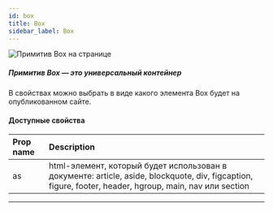 ```yaml
---
id: box
title: Box
sidebar_label: Box
---
```


![Примитив Box на странице](https://test-upl.quarkly.io/607d3473b99fb9001fcbcc16/images/docs-new-workarea-components-primitives-box.png?v=2021-05-16T07:58:43.685Z)

##### Примитив Box — это универсальный контейнер

В свойствах можно выбрать в виде какого элемента Box будет на опубликованном сайте.

#### Доступные свойства

| Prop name | Description                                                                                                                                             |
| :-------- | :------------------------------------------------------------------------------------------------------------------------------------------------------ |
| as        | html-элемент, который будет использован в документе: article, aside, blockquote, div, figcaption, figure, footer, header, hgroup, main, nav или section |

---
